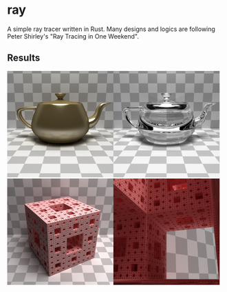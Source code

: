 # ray
A simple ray tracer written in Rust. Many designs and logics are following Peter Shirley's "Ray Tracing in One Weekend".

## Results
<img src="https://github.com/tttmmmyyyy/ray/raw/master/images/image0.png" width=49%><img src="https://github.com/tttmmmyyyy/ray/raw/master/images/image1.png" width=49%>
<img src="https://github.com/tttmmmyyyy/ray/raw/master/images/menger.png" width=49%><img src="https://github.com/tttmmmyyyy/ray/raw/master/images/menger_inner.png" width=49%>

